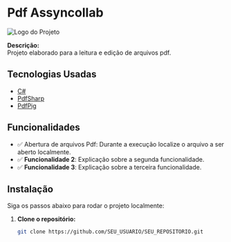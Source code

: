 # Pdf Assyncollab

![Logo do Projeto](link-da-imagem-ou-logo)

**Descrição:**  
Projeto elaborado para a leitura e edição de arquivos pdf.

## Tecnologias Usadas

- [C#](https://learn.microsoft.com/pt-pt/dotnet/csharp/)
- [PdfSharp](https://docs.pdfsharp.net/)
- [PdfPig](https://www.nuget.org/packages/PdfPig/0.1.5-alpha002)

## Funcionalidades

- ✅ Abertura de arquivos Pdf: Durante a execução localize o arquivo a ser aberto localmente.
- ✅ **Funcionalidade 2**: Explicação sobre a segunda funcionalidade.
- ✅ **Funcionalidade 3**: Explicação sobre a terceira funcionalidade.

## Instalação

Siga os passos abaixo para rodar o projeto localmente:

1. **Clone o repositório:**
   ```bash
   git clone https://github.com/SEU_USUARIO/SEU_REPOSITORIO.git
